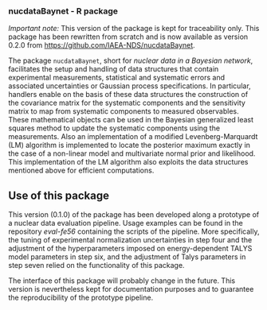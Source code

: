 ### nucdataBaynet - R package

*Important note:*
This version of the package is kept for traceability only. This package has been rewritten from scratch and is now available
as version 0.2.0 from <https://github.com/IAEA-NDS/nucdataBaynet>.

The package `nucdataBaynet`, short for *nuclear data in a Bayesian network*, facilitates the setup and handling of data structures that contain experimental measurements, statistical and systematic errors and associated uncertainties or Gaussian process specifications.
In particular, handlers enable on the basis of these data structures the construction of the covariance matrix for the systematic components and the sensitivity matrix to map from systematic components to measured observables.
These mathematical objects can be used in the Bayesian generalized least squares method to update the systematic components using the measurements.
Also an implementation of a modified Levenberg-Marquardt (LM) algorithm is implemented to locate the posterior maximum exactly in the case of a non-linear model and multivariate normal prior and likelihood.
This implementation of the LM algorithm also exploits the data structures mentioned above for efficient computations.

## Use of this package

This version (0.1.0) of the package has been developed along a prototype of a nuclear data evaluation pipeline.
Usage examples can be found in the repository *eval-fe56* containing the scripts of the pipeline.
More specifically, the tuning of experimental normalization uncertainties in step four and the adjustment of the hyperparameters imposed on energy-dependent TALYS model parameters in step six, and the adjustment of Talys parameters in step seven relied on the functionality of this package. 

The interface of this package will probably change in the future.
This version is nevertheless kept for documentation purposes and to guarantee the reproducibility of the prototype pipeline.

